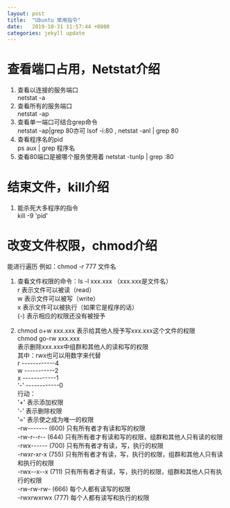 ```yaml
---
layout: post
title:  "Ubuntu 常用指令"
date:   2019-10-31 11:57:44 +0800
categories: jekyll update
---
```

# 查看端口占用，Netstat介绍    
 1. 查看以连接的服务端口  
       netstat -a  
 2. 查看所有的服务端口  
      netstat -ap  
 3. 查看单一端口可结合grep命令  
      netstat -ap|grep 80亦可 lsof -i:80 , netstat -anl | grep 80
 4. 查看程序名的pid  
      ps aux | grep 程序名
 5. 查看80端口是被哪个服务使用着
      netstat -tunlp | grep :80  

# 结束文件，kill介绍    
 1. 能杀死大多程序的指令  
    kill -9 'pid'

# 改变文件权限，chmod介绍  
能进行遍历 例如：chmod -r 777 文件名

1. 查看文件权限的命令：ls -l xxx.xxx （xxx.xxx是文件名）  
r 表示文件可以被读（read）  
w 表示文件可以被写（write）  
x 表示文件可以被执行（如果它是程序的话）  
(-) 表示相应的权限还没有被授予  

2. chmod o+w xxx.xxx
表示给其他人授予写xxx.xxx这个文件的权限  
chmod go-rw xxx.xxx  
表示删除xxx.xxx中组群和其他人的读和写的权限  
其中：rwx也可以用数字来代替  
r ------------4  
w -----------2  
x ------------1  
'-' ------------0  
行动：  
'+' 表示添加权限  
'-' 表示删除权限  
'=' 表示使之成为唯一的权限  
-rw------- (600) 只有所有者才有读和写的权限  
-rw-r--r-- (644) 只有所有者才有读和写的权限，组群和其他人只有读的权限  
-rwx------ (700) 只有所有者才有读，写，执行的权限  
-rwxr-xr-x (755) 只有所有者才有读，写，执行的权限，组群和其他人只有读和执行的权限  
-rwx--x--x (711) 只有所有者才有读，写，执行的权限，组群和其他人只有执行的权限  
-rw-rw-rw- (666) 每个人都有读写的权限  
-rwxrwxrwx (777) 每个人都有读写和执行的权限  


